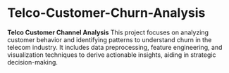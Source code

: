 # Telco-Customer-Churn-Analysis
**Telco Customer Channel Analysis**   This project focuses on analyzing customer behavior and identifying patterns to understand churn in the telecom industry. It includes data preprocessing, feature engineering, and visualization techniques to derive actionable insights, aiding in strategic decision-making.
